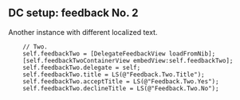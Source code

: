 ## DC setup: feedback No. 2

Another instance with different localized text.

```objc
    // Two.
    self.feedbackTwo = [DelegateFeedbackView loadFromNib];
    [self.feedbackTwoContainerView embedView:self.feedbackTwo];
    self.feedbackTwo.delegate = self;
    self.feedbackTwo.title = LS(@"Feedback.Two.Title");
    self.feedbackTwo.acceptTitle = LS(@"Feedback.Two.Yes");
    self.feedbackTwo.declineTitle = LS(@"Feedback.Two.No");
```

